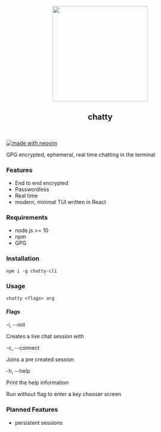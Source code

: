 <p align='center'>
<img width='256' src='https://user-images.githubusercontent.com/9297865/151671270-f8130da4-6842-461f-bf29-df4fe1cc6fed.png' />
</p>

<h2 align='center'>chatty</h2>
<br>

[![made with neovim](https://img.shields.io/badge/made_with-neovim-green?style=for-the-badge&logo=neovim)](https://github.com/navxio/tasq/blob/master/LICENSE)

GPG encrypted, ephemeral, real time chatting in the terminal

### Features
* End to end encrypted
* Passwordless
* Real time
* modern, minimal TUI written in React

### Requirements
* node.js >= 10
* npm
* GPG

### Installation
`npm i -g chatty-cli`

### Usage
`chatty <flags> arg`

#### Flags
-i, --init <key-id>

Creates a live chat session with <key-id>

-c, --connect <key-id>
 
Joins a pre created session

-h, --help

Print the help information

Run without flag to enter a key chooser screen

### Planned Features
* persistent sessions
